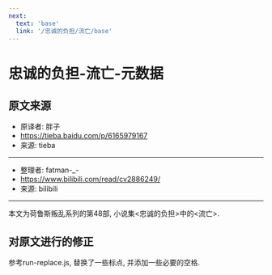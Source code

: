 ```yaml
---
next:
  text: 'base'
  link: '/忠诚的负担/流亡/base'
---
```


# 忠诚的负担-流亡-元数据

## 原文来源

+ 原译者: 胖子
+ <https://tieba.baidu.com/p/6165979167>
+ 来源: tieba

--------

+ 整理者: fatman-_-
+ <https://www.bilibili.com/read/cv2886249/>
+ 来源: bilibili

--------

本文为荷鲁斯叛乱系列的第48部, 小说集<忠诚的负担>中的<流亡>.

## 对原文进行的修正

参考run-replace.js, 替换了一些标点, 并添加一些必要的空格.
